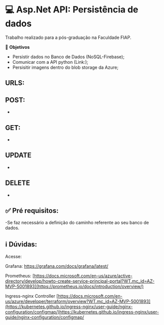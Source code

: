 <h1>💻 Asp.Net API: Persistência de dados </h1>
Trabalho realizado para a pós-graduação na Faculdade FIAP.

🔸 <b>Objetivos</b>
- Persistir dados no Banco de Dados (NoSQL-Firebase);
- Comunicar com a API python (Link:);
- Persisitir imagens dentro do blob storage da Azure;

## URLS: </br>

<b>POST:</b>
-
-
<b>GET:</b>
-
-
<b>UPDATE</b>
-
-
<b>DELETE</b>
-
-



## ✅ Pré requisitos:
-Se faz necessário a definição do caminho referente ao seu banco de dados.



## ℹ️ Dúvidas:

Acesse:

Grafana:
https://grafana.com/docs/grafana/latest/

Prometheus:
[https://docs.microsoft.com/en-us/azure/active-directory/develop/howto-create-service-principal-portal?WT.mc_id=AZ-MVP-5001893](https://prometheus.io/docs/introduction/overview/)

Ingress-nginx Controller 
[https://docs.microsoft.com/en-us/azure/developer/terraform/overview?WT.mc_id=AZ-MVP-5001893](https://kubernetes.github.io/ingress-nginx/user-guide/nginx-configuration/configmap/)https://kubernetes.github.io/ingress-nginx/user-guide/nginx-configuration/configmap/


